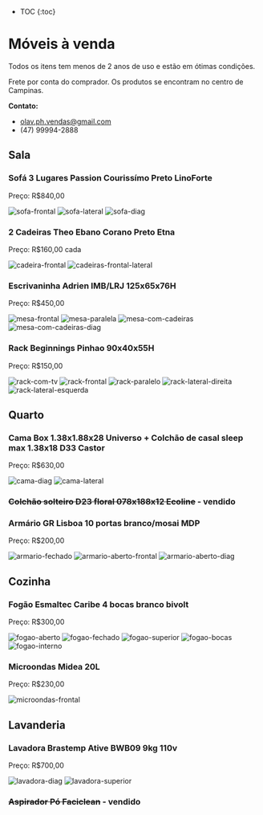 * TOC
{:toc}

# Móveis à venda

Todos os itens tem menos de 2 anos de uso e estão em ótimas condições.

Frete por conta do comprador. Os produtos se encontram no centro de Campinas.

**Contato:**
* olav.ph.vendas@gmail.com
* (47) 99994-2888

## Sala

### Sofá 3 Lugares Passion Courissímo Preto LinoForte

Preço: R$840,00

![sofa-frontal](/fotos/sofa-frontal.jpg)
![sofa-lateral](/fotos/sofa-lateral.jpg)
![sofa-diag](/fotos/sofa-diag.jpg)

### 2 Cadeiras Theo Ebano Corano Preto Etna

Preço: R$160,00 cada

![cadeira-frontal](/fotos/cadeira-frontal.jpg)
![cadeiras-frontal-lateral](/fotos/cadeiras-frontal-lateral.jpg)

### Escrivaninha Adrien IMB/LRJ 125x65x76H

Preço: R$450,00

![mesa-frontal](/fotos/mesa-frontal.jpg)
![mesa-paralela](/fotos/mesa-paralela.jpg)
![mesa-com-cadeiras](/fotos/mesa-com-cadeiras.jpg)
![mesa-com-cadeiras-diag](/fotos/mesa-com-cadeiras-diag.jpg)

### Rack Beginnings Pinhao 90x40x55H

Preço: R$150,00

![rack-com-tv](/fotos/rack-com-tv.jpg)
![rack-frontal](/fotos/rack-frontal.jpg)
![rack-paralelo](/fotos/rack-paralelo.jpg)
![rack-lateral-direita](/fotos/rack-lateral-direita.jpg)
![rack-lateral-esquerda](/fotos/rack-lateral-esquerda.jpg)


## Quarto

### Cama Box 1.38x1.88x28 Universo + Colchão de casal sleep max 1.38x18 D33 Castor

Preço: R$630,00

![cama-diag](/fotos/cama-diag.jpg)
![cama-lateral](/fotos/cama-lateral.jpg)

### ~~Colchão solteiro D23 floral 078x188x12 Ecoline~~ - vendido

### Armário GR Lisboa 10 portas branco/mosai MDP

Preço: R$200,00

![armario-fechado](/fotos/armario-fechado.jpg)
![armario-aberto-frontal](/fotos/armario-aberto-frontal.jpg)
![armario-aberto-diag](/fotos/armario-aberto-diag.jpg)


## Cozinha

### Fogão Esmaltec Caribe 4 bocas branco bivolt

Preço: R$300,00

![fogao-aberto](/fotos/fogao-aberto.jpg)
![fogao-fechado](/fotos/fogao-fechado.jpg)
![fogao-superior](/fotos/fogao-superior.jpg)
![fogao-bocas](/fotos/fogao-bocas.jpg)
![fogao-interno](/fotos/fogao-interno.jpg)

### Microondas Midea 20L

Preço: R$230,00

![microondas-frontal](/fotos/microondas-frontal.jpg)

## Lavanderia

### Lavadora Brastemp Ative BWB09 9kg 110v

Preço: R$700,00

![lavadora-diag](/fotos/lavadora-diag.jpg)
![lavadora-superior](/fotos/lavadora-superior.jpg)

### ~~Aspirador Pó Faciclean~~ - vendido
